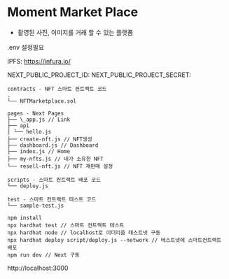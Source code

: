 # Moment Market Place

- 촬영된 사진, 이미지를 거래 할 수 있는 플랫폼

.env 설정필요

IPFS: https://infura.io/

NEXT_PUBLIC_PROJECT_ID:
NEXT_PUBLIC_PROJECT_SECRET:

```
contracts - NFT 스마트 컨트랙트 코드
.
└── NFTMarketplace.sol

pages - Next Pages
├── \_app.js // Link
├── api
│ └── hello.js
├── create-nft.js // NFT생성
├── dashboard.js // Dashboard
├── index.js // Home
├── my-nfts.js // 내가 소유한 NFT
└── resell-nft.js // NFT 재판매 설정

scripts - 스마트 컨트랙트 배포 코드
└── deploy.js

test - 스마트 컨트랙트 테스트 코드
└── sample-test.js
```

```
npm install
npx hardhat test // 스마트 컨트랙트 테스트
npx hardhat node // localhost로 이더리움 테스트넷 구동
npx hardhat deploy script/deploy.js --network // 테스트넷에 스마트컨트랙트 배포
npm run dev // Next 구동
```

http://localhost:3000
